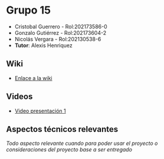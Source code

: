 
# Grupo 15

* Cristobal Guerrero    - Rol:202173586-0
* Gonzalo Gutiérrez     - Rol:202173604-2
* Nicolás Vergara       - Rol:202130538-6
* **Tutor**: Alexis Henriquez

## Wiki

 * [Enlace a la wiki](https://github.com/Nachops/INF236P201G15/wiki)

## Videos

* [Video presentación 1](https://www.youtube.com/watch?v=y1Tg63zPfs4&ab_channel=GonzaloGutierrez)

## Aspectos técnicos relevantes

_Todo aspecto relevante cuando para poder usar el proyecto o consideraciones del proyecto base a ser entregado_
